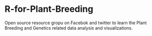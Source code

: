 # R-for-Plant-Breeding
Open source resource gropu on Facebok and twitter to learn the Plant Breeding and Genetics related data analysis and visualizations.
